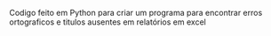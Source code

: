 Codigo feito em Python para criar um programa para encontrar erros ortograficos e titulos ausentes em relatórios em excel 
